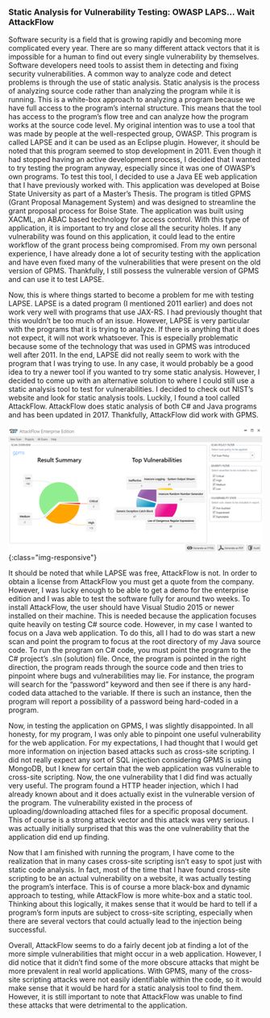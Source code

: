 ### Static Analysis for Vulnerability Testing: OWASP LAPS... Wait AttackFlow


Software security is a field that is growing rapidly and becoming more complicated every year. There are so many different attack vectors that it is impossible for a human to find out every single vulnerability by themselves. Software developers need tools to assist them in detecting and fixing security vulnerabilities. A common way to analyze code and detect problems is through the use of static analysis. Static analysis is the process of analyzing source code rather than analyzing the program while it is running. This is a white-box approach to analyzing a program because we have full access to the program’s internal structure. This means that the tool has access to the program’s flow tree and can analyze how the program works at the source code level. My original intention was to use a tool that was made by people at the well-respected group, OWASP. This program is called LAPSE and it can be used as an Eclipse plugin. However, it should be noted that this program seemed to stop development in 2011. Even though it had stopped having an active development process, I decided that I wanted to try testing the program anyway, especially since it was one of OWASP’s own programs.
To test this tool, I decided to use a Java EE web application that I have previously worked with. This application was developed at Boise State University as part of a Master’s Thesis. The program is titled GPMS (Grant Proposal Management System) and was designed to streamline the grant proposal process for Boise State. The application was built using XACML, an ABAC based technology for access control. With this type of application, it is important to try and close all the security holes. If any vulnerability was found on this application, it could lead to the entire workflow of the grant process being compromised. From my own personal experience, I have already done a lot of security testing with the application and have even fixed many of the vulnerabilities that were present on the old version of GPMS. Thankfully, I still possess the vulnerable version of GPMS and can use it to test LAPSE. 

Now, this is where things started to become a problem for me with testing LAPSE. LAPSE is a dated program (I mentioned 2011 earlier) and does not work very well with programs that use JAX-RS. I had previously thought that this wouldn’t be too much of an issue. However, LAPSE is very particular with the programs that it is trying to analyze. If there is anything that it does not expect, it will not work whatsoever. This is especially problematic because some of the technology that was used in GPMS was introduced well after 2011. In the end, LAPSE did not really seem to work with the program that I was trying to use. In any case, it would probably be a good idea to try a newer tool if you wanted to try some static analysis. However, I decided to come up with an alternative solution to where I could still use a static analysis tool to test for vulnerabilities. I decided to check out NIST’s website and look for static analysis tools. Luckily, I found a tool called AttackFlow. AttackFlow does static analysis of both C# and Java programs and has been updated in 2017. Thankfully, AttackFlow did work with GPMS.

![Screenshot of AttackFlow](./screenshotAF.png){:class="img-responsive"}

It should be noted that while LAPSE was free, AttackFlow is not. In order to obtain a license from AttackFlow you must get a quote from the company. However, I was lucky enough to be able to get a demo for the enterprise edition and I was able to test the software fully for around two weeks. To install AttackFlow, the user should have Visual Studio 2015 or newer installed on their machine. This is needed because the application focuses quite heavily on testing C# source code. However, in my case I wanted to focus on a Java web application. To do this, all I had to do was start a new scan and point the program to focus at the root directory of my Java source code. To run the program on C# code, you must point the program to the C# project’s .sln (solution) file. Once, the program is pointed in the right direction, the program reads through the source code and then tries to pinpoint where bugs and vulnerabilities may lie. For instance, the program will search for the “password” keyword and then see if there is any hard-coded data attached to the variable. If there is such an instance, then the program will report a possibility of a password being hard-coded in a program.

Now, in testing the application on GPMS, I was slightly disappointed. In all honesty, for my program, I was only able to pinpoint one useful vulnerability for the web application. For my expectations, I had thought that I would get more information on injection based attacks such as cross-site scripting. I did not really expect any sort of SQL injection considering GPMS is using MongoDB, but I knew for certain that the web application was vulnerable to cross-site scripting. Now, the one vulnerability that I did find was actually very useful.  The program found a HTTP header injection, which I had already known about and it does actually exist in the vulnerable version of the program. The vulnerability existed in the process of uploading/downloading attached files for a specific proposal document. This of course is a strong attack vector and this attack was very serious. I was actually initially surprised that this was the one vulnerability that the application did end up finding.

Now that I am finished with running the program, I have come to the realization that in many cases cross-site scripting isn’t easy to spot just with static code analysis. In fact, most of the time that I have found cross-site scripting to be an actual vulnerability on a website, it was actually testing the program’s interface. This is of course a more black-box and dynamic approach to testing, while AttackFlow is more white-box and a static tool. Thinking about this logically, it makes sense that it would be hard to tell if a program’s form inputs are subject to cross-site scripting, especially when there are several vectors that could actually lead to the injection being successful.

Overall, AttackFlow seems to do a fairly decent job at finding a lot of the more simple vulnerabilities that might occur in a web application. However, I did notice that it didn’t find some of the more obscure attacks that might be more prevalent in real world applications. With GPMS, many of the cross-site scripting attacks were not easily identifiable within the code, so it would make sense that it would be hard for a static analysis tool to find them. However, it is still important to note that AttackFlow was unable to find these attacks that were detrimental to the application.

